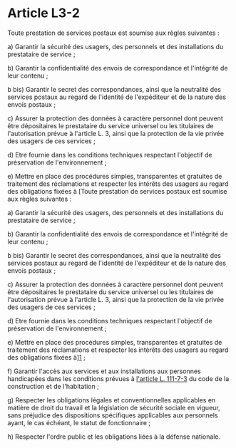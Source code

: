 # Article L3-2

Toute prestation de services postaux est soumise aux règles suivantes : 

a) Garantir la sécurité des usagers, des personnels et des installations du prestataire de service ; 

b) Garantir la confidentialité des envois de correspondance et l'intégrité de leur contenu ; 

b bis) Garantir le secret des correspondances, ainsi que la neutralité des services postaux au regard de l'identité de l'expéditeur et de la nature des envois postaux ; 

c) Assurer la protection des données à caractère personnel dont peuvent être dépositaires le prestataire du service universel ou les titulaires de l'autorisation prévue à l'article L. 3, ainsi que la protection de la vie privée des usagers de ces services ; 

d) Etre fournie dans les conditions techniques respectant l'objectif de préservation de l'environnement ; 

e) Mettre en place des procédures simples, transparentes et gratuites de traitement des réclamations et respecter les intérêts des usagers au regard des obligations fixées à [Toute prestation de services postaux est soumise aux règles suivantes : 

a) Garantir la sécurité des usagers, des personnels et des installations du prestataire de service ; 

b) Garantir la confidentialité des envois de correspondance et l'intégrité de leur contenu ; 

b bis) Garantir le secret des correspondances, ainsi que la neutralité des services postaux au regard de l'identité de l'expéditeur et de la nature des envois postaux ; 

c) Assurer la protection des données à caractère personnel dont peuvent être dépositaires le prestataire du service universel ou les titulaires de l'autorisation prévue à l'article L. 3, ainsi que la protection de la vie privée des usagers de ces services ; 

d) Etre fournie dans les conditions techniques respectant l'objectif de préservation de l'environnement ; 

e) Mettre en place des procédures simples, transparentes et gratuites de traitement des réclamations et respecter les intérêts des usagers au regard des obligations fixées à][1] ; 

f) Garantir l'accès aux services et aux installations aux personnes handicapées dans les conditions prévues à [l'article L. 111-7-3][2] du code de la construction et de l'habitation ; 

g) Respecter les obligations légales et conventionnelles applicables en matière de droit du travail et la législation de sécurité sociale en vigueur, sans préjudice des dispositions spécifiques applicables aux personnels ayant, le cas échéant, le statut de fonctionnaire ; 

h) Respecter l'ordre public et les obligations liées à la défense nationale.

 [1]: /affichCodeArticle.do?cidTexte=LEGITEXT000006070987&idArticle=LEGIARTI000006465333&dateTexte=&categorieLien=cid
 [2]: /affichCodeArticle.do?cidTexte=LEGITEXT000006074096&idArticle=LEGIARTI000006824135&dateTexte=&categorieLien=cid